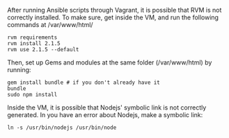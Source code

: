 After running Ansible scripts through Vagrant, it is possible that RVM is not correctly installed. To make sure, get inside the VM, and run the following commands at /var/www/html/

```
rvm requirements
rvm install 2.1.5
rvm use 2.1.5 --default
```

Then, set up Gems and modules at the same folder (/var/www/html) by running:
```
gem install bundle # if you don't already have it
bundle
sudo npm install
```

Inside the VM, it is possible that Nodejs' symbolic link is not correctly generated. In you have an error about Nodejs, make a symbolic link:
```
ln -s /usr/bin/nodejs /usr/bin/node
```
